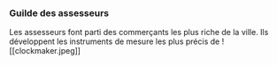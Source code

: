 ### Guilde des assesseurs
Les assesseurs font parti des commerçants les plus riche de la ville. Ils développent les instruments de mesure les plus précis de 
![[clockmaker.jpeg]]